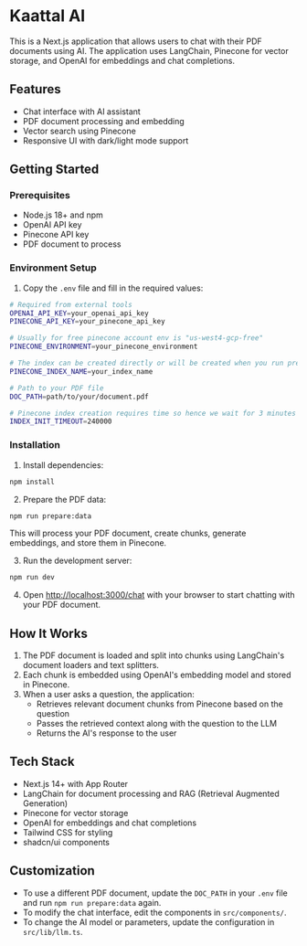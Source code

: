 # Kaattal AI

This is a Next.js application that allows users to chat with their PDF documents using AI. The application uses LangChain, Pinecone for vector storage, and OpenAI for embeddings and chat completions.

## Features

- Chat interface with AI assistant
- PDF document processing and embedding
- Vector search using Pinecone
- Responsive UI with dark/light mode support

## Getting Started

### Prerequisites

- Node.js 18+ and npm
- OpenAI API key
- Pinecone API key
- PDF document to process

### Environment Setup

1. Copy the `.env` file and fill in the required values:

```bash
# Required from external tools
OPENAI_API_KEY=your_openai_api_key
PINECONE_API_KEY=your_pinecone_api_key

# Usually for free pinecone account env is "us-west4-gcp-free"
PINECONE_ENVIRONMENT=your_pinecone_environment

# The index can be created directly or will be created when you run prepare-data npm command
PINECONE_INDEX_NAME=your_index_name

# Path to your PDF file
DOC_PATH=path/to/your/document.pdf

# Pinecone index creation requires time so hence we wait for 3 minutes
INDEX_INIT_TIMEOUT=240000
```

### Installation

1. Install dependencies:

```bash
npm install
```

2. Prepare the PDF data:

```bash
npm run prepare:data
```

This will process your PDF document, create chunks, generate embeddings, and store them in Pinecone.

3. Run the development server:

```bash
npm run dev
```

4. Open [http://localhost:3000/chat](http://localhost:3000/chat) with your browser to start chatting with your PDF document.

## How It Works

1. The PDF document is loaded and split into chunks using LangChain's document loaders and text splitters.
2. Each chunk is embedded using OpenAI's embedding model and stored in Pinecone.
3. When a user asks a question, the application:
   - Retrieves relevant document chunks from Pinecone based on the question
   - Passes the retrieved context along with the question to the LLM
   - Returns the AI's response to the user

## Tech Stack

- Next.js 14+ with App Router
- LangChain for document processing and RAG (Retrieval Augmented Generation)
- Pinecone for vector storage
- OpenAI for embeddings and chat completions
- Tailwind CSS for styling
- shadcn/ui components

## Customization

- To use a different PDF document, update the `DOC_PATH` in your `.env` file and run `npm run prepare:data` again.
- To modify the chat interface, edit the components in `src/components/`.
- To change the AI model or parameters, update the configuration in `src/lib/llm.ts`.